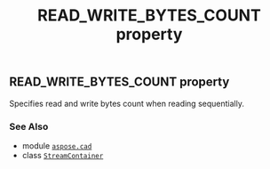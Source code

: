 ﻿---
title: READ_WRITE_BYTES_COUNT property
second_title: Aspose.CAD for Python via .NET API References
description: 
type: docs
weight: 130
url: /python-net/aspose.cad/streamcontainer/read_write_bytes_count/
is_root: false
---

## READ_WRITE_BYTES_COUNT property


Specifies read and write bytes count when reading sequentially.

### See Also
* module [`aspose.cad`](../../)
* class [`StreamContainer`](/cad/python-net/aspose.cad/streamcontainer)

